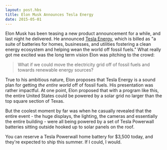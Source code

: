 ```yaml
---
layout: post.hbs
title: Elon Musk Announces Tesla Energy
date: 2015-05-01
---
```


Elon Musk has been teasing a new product announcement for a while, and last night he delivered. He announced [Tesla Energy](http://www.teslamotors.com/powerwall), which is billed as "a suite of batteries for homes, businesses, and utilities fostering a clean energy ecosystem and helping wean the world off fossil fuels." What really got me excited was the long term vision Elon was pitching to the crowd:

> What if we could move the electricity grid off of fossil fuels and towards renewable energy sources?

True to his ambitious nature, Elon proposes that Tesla Energy is a sound plan for getting _the entire world_ off of fossil fuels. His presentation was rather impactful. At one point, Elon proposed that with a program like this, the entire United States could be powered by a solar grid no larger than the top square section of Texas.

But the coolest moment by far was when he casually revealed that the entire event - the huge displays, the lighting, the cameras and essentially the entire building - were all being powered by a set of Tesla Powerwall batteries sitting outside hooked up to solar panels on the roof.

You can reserve a Tesla Powerwall home battery for $3,500 today, and they're expected to ship this summer. If I could, I would.
